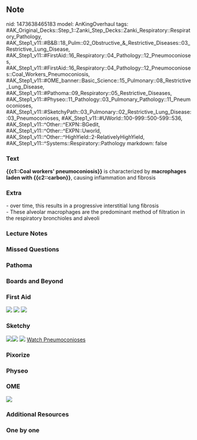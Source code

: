 ## Note
nid: 1473638465183
model: AnKingOverhaul
tags: #AK_Original_Decks::Step_1::Zanki_Step_Decks::Zanki_Respiratory::Respiratory_Pathology, #AK_Step1_v11::#B&B::18_Pulm::02_Obstructive_&_Restrictive_Diseases::03_Restrictive_Lung_Disease, #AK_Step1_v11::#FirstAid::16_Respiratory::04_Pathology::12_Pneumoconioses, #AK_Step1_v11::#FirstAid::16_Respiratory::04_Pathology::12_Pneumoconioses::Coal_Workers_Pneumoconiosis, #AK_Step1_v11::#OME_banner::Basic_Science::15_Pulmonary::08_Restrictive_Lung_Disease, #AK_Step1_v11::#Pathoma::09_Respiratory::05_Restrictive_Diseases, #AK_Step1_v11::#Physeo::11_Pathology::03_Pulmonary_Pathology::11_Pneumoconioses, #AK_Step1_v11::#SketchyPath::03_Pulmonary::02_Restrictive_Lung_Disease::03_Pneumoconioses, #AK_Step1_v11::#UWorld::100-999::500-599::536, #AK_Step1_v11::^Other::^EXPN::BGedit, #AK_Step1_v11::^Other::^EXPN::Uworld, #AK_Step1_v11::^Other::^HighYield::2-RelativelyHighYield, #AK_Step1_v11::^Systems::Respiratory::Pathology
markdown: false

### Text
<div>
  <b>{{c1::Coal workers' pneumoconiosis}}</b> is characterized by
  <b>macrophages laden with {{c2::carbon}}</b>, causing
  inflammation and fibrosis
</div>

### Extra
<div>
  - over time, this results in a progressive interstitial lung
  fibrosis
</div>- These alveolar macrophages are the predominant method of
filtration in the respiratory bronchioles and alveoli

### Lecture Notes


### Missed Questions


### Pathoma


### Boards and Beyond


### First Aid
<img src="tmpvjwjus.png"> <img src="tmpgSCo68.png"> <img src=
"tmpmdxWk6.png">

### Sketchy
<img src=
"Screen%20Shot%202020-01-28%20at%208.21.34%20AM.JPG"><img src=
"Screen%20Shot%202020-01-28%20at%208.22.01%20AM.JPG"> <img src=
"Screen%20Shot%202019-12-29%20at%2011.30.28%20AM.JPG"> <a href=
"https://dashboard.sketchy.com/study/medical/courses/medical-pathophysiology/units/medical-pathophysiology-pulmonary/videos/medical-pathophysiology-pulmonary-restrictive-lung-disease-pneumoconioses?utm_source=anki&utm_medium=partnership&utm_campaign=february_update&utm_content=medical">
Watch Pneumoconioses</a>

### Pixorize


### Physeo


### OME
<div class="ome-widget">
  <a href=
  "https://onlinemeded.org/spa/pulmonary/restrictive-lung-disease/acquire?ref=anki">
  <img src="_OME_AnkiFlashcards_Lesson_3.png"></a>
</div>

### Additional Resources


### One by one

